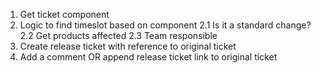 1. Get ticket component
2. Logic to find timeslot based on component
  2.1 Is it a standard change?
  2.2 Get products affected
  2.3 Team responsible
3. Create release ticket with reference to original ticket
4. Add a comment OR append release ticket link to original ticket
